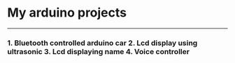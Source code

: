 # My arduino projects
<hr>
<h3>
  1. 	Bluetooth controlled arduino car 
  2.  Lcd display using ultrasonic
  3.  Lcd displaying name
  4.  Voice controller
